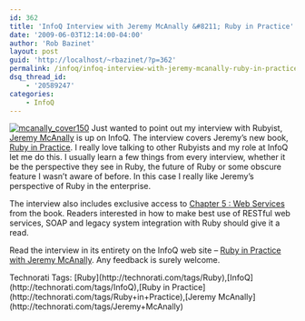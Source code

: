 ```yaml
---
id: 362
title: 'InfoQ Interview with Jeremy McAnally &#8211; Ruby in Practice'
date: '2009-06-03T12:14:00-04:00'
author: 'Rob Bazinet'
layout: post
guid: 'http://localhost/~rbazinet/?p=362'
permalink: /infoq/infoq-interview-with-jeremy-mcanally-ruby-in-practice/
dsq_thread_id:
    - '20589247'
categories:
    - InfoQ
---
```


[![mcanally_cover150](http://accidentaltechnologist.com/files/media/image/WindowsLiveWriter/InterviewRubyinPracticewithJeremyMcAnall_AB07/mcanally_cover150_thumb.jpg "mcanally_cover150")](http://accidentaltechnologist.com/files/media/image/WindowsLiveWriter/InterviewRubyinPracticewithJeremyMcAnall_AB07/mcanally_cover150_2.jpg) Just wanted to point out my interview with Rubyist, [Jeremy McAnally](http://www.jeremymcanally.com/) is up on InfoQ. The interview covers Jeremy’s new book, [Ruby in Practice](http://manning.com/mcanally/). I really love talking to other Rubyists and my role at InfoQ let me do this. I usually learn a few things from every interview, whether it be the perspective they see in Ruby, the future of Ruby or some obscure feature I wasn’t aware of before. In this case I really like Jeremy’s perspective of Ruby in the enterprise.

The interview also includes exclusive access to [Chapter 5 : Web Services](http://www.infoq.com/resource/articles/ruby-in-practice/en/resources/RiPChapter5.pdf) from the book. Readers interested in how to make best use of RESTful web services, SOAP and legacy system integration with Ruby should give it a read.

Read the interview in its entirety on the InfoQ web site – [Ruby in Practice with Jeremy McAnally](http://www.infoq.com/articles/ruby-in-practice). Any feedback is surely welcome.

<div class="wlWriterEditableSmartContent" id="scid:0767317B-992E-4b12-91E0-4F059A8CECA8:762ce40e-960a-4893-a206-a53a0e7e8746" style="margin: 0px; padding: 0px; display: inline; float: none;">Technorati Tags: [Ruby](http://technorati.com/tags/Ruby),[InfoQ](http://technorati.com/tags/InfoQ),[Ruby in Practice](http://technorati.com/tags/Ruby+in+Practice),[Jeremy McAnally](http://technorati.com/tags/Jeremy+McAnally)</div><div class="wlWriterEditableSmartContent" style="margin: 0px; padding: 0px; display: inline; float: none;"> </div><div class="wlWriterEditableSmartContent" style="margin: 0px; padding: 0px; display: inline; float: none;"> </div><div class="wlWriterEditableSmartContent" style="margin: 0px; padding: 0px; display: inline; float: none;"> </div>